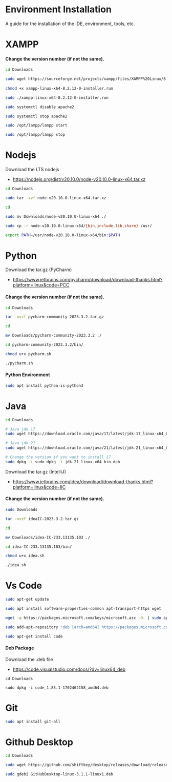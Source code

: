 # Environment Installation

A guide for the installation of the IDE, environment, tools,  etc.


# XAMPP

#### Change the version number (if not the same).
```bash
cd Downloads

sudo wget https://sourceforge.net/projects/xampp/files/XAMPP%20Linux/8.2.12/xampp-linux-x64-8.2.12-0-installer.run/download
  
chmod +x xampp-linux-x64-8.2.12-0-installer.run

sudo ./xampp-linux-x64-8.2.12-0-installer.run

sudo systemctl disable apache2

sudo systemctl stop apache2

sudo /opt/lampp/lampp start

sudo /opt/lampp/lampp stop
```
# Nodejs
Download the LTS nodejs 
* https://nodejs.org/dist/v20.10.0/node-v20.10.0-linux-x64.tar.xz

```bash
cd Downloads

sudo tar -xvf node-v20.10.0-linux-x64.tar.xz

cd 

sudo mv Downloads/node-v20.10.0-linux-x64 ./

sudo cp -r node-v20.10.0-linux-x64/{bin,include,lib,share} /usr/

export PATH=/usr/node-v20.10.0-linux-x64/bin:$PATH
```

# Python

Download the tar.gz (PyCharm)
* https://www.jetbrains.com/pycharm/download/download-thanks.html?platform=linux&code=PCC

#### Change the version number (if not the same).
```bash
cd Downloads

tar -xvzf pycharm-community-2023.3.2.tar.gz

cd

mv Downloads/pycharm-community-2023.3.2 ./

cd pycharm-community-2023.3.2/bin/

chmod u+x pycharm.sh

./pycharm.sh
```

#### Python Environment
```bash
sudo apt install python-is-python3
```

# Java
```bash 
cd Downloads

# Java jdk 17
sudo wget https://download.oracle.com/java/17/latest/jdk-17_linux-x64_bin.deb

# Java jdk 21
sudo wget https://download.oracle.com/java/21/latest/jdk-21_linux-x64_bin.deb

# Change the version if you want to install 17
sudo dpkg -i sudo dpkg -i jdk-21_linux-x64_bin.deb
```

Download the tar.gz (IntelliJ)
* https://www.jetbrains.com/idea/download/download-thanks.html?platform=linux&code=IIC

#### Change the version number (if not the same).
```bash
sudo Downloads

tar -xvzf ideaIC-2023.3.2.tar.gz

cd

mv Downloads/idea-IC-233.13135.103 ./

cd idea-IC-233.13135.103/bin/

chmod u+x idea.sh

./idea.sh
```

# Vs Code
```bash
sudo apt-get update

sudo apt install software-properties-common apt-transport-https wget

wget -q https://packages.microsoft.com/keys/microsoft.asc -O- | sudo apt-key add –

sudo add-apt-repository "deb [arch=amd64] https://packages.microsoft.com/repos/vscode stable main"

sudo apt-get install code
```

#### Deb Package
Download the .deb file
* https://code.visualstudio.com/docs/?dv=linux64_deb
```
cd Downloads

sudo dpkg -i code_1.85.1-1702462158_amd64.deb
```

# Git
```bash
sudo apt install git-all
```

# Github Desktop 
```bash
cd Downloads

sudo wget https://github.com/shiftkey/desktop/releases/download/release-3.1.1-linux1/GitHubDesktop-linux-3.1.1-linux1.deb

sudo gdebi GitHubDesktop-linux-3.1.1-linux1.deb
```
